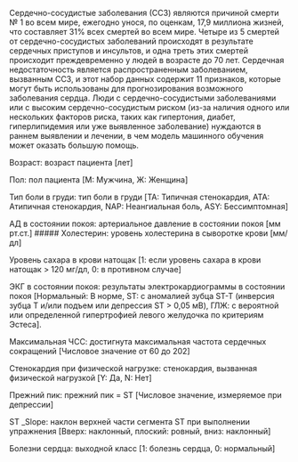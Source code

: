 Сердечно-сосудистые заболевания (ССЗ) являются причиной смерти № 1 во всем мире, ежегодно унося, по оценкам, 17,9 миллиона жизней, что составляет 31% всех смертей во всем мире. Четыре из 5 смертей от сердечно-сосудистых заболеваний происходят в результате сердечных приступов и инсультов, и одна треть этих смертей происходит преждевременно у людей в возрасте до 70 лет. 
Сердечная недостаточность является распространенным заболеванием, вызванным ССЗ, и этот набор данных содержит 11 признаков, которые могут быть использованы для прогнозирования возможного заболевания сердца.
Люди с сердечно-сосудистыми заболеваниями или с высоким сердечно-сосудистым риском (из-за наличия одного или нескольких факторов риска, таких как гипертония, диабет, гиперлипидемия или уже выявленное заболевание) нуждаются в раннем выявлении и лечении, в чем модель машинного обучения может оказать большую помощь.


Возраст: возраст пациента [лет] 

Пол: пол пациента [М: Мужчина, Ж: Женщина] 

Тип боли в груди: тип боли в груди [TA: Типичная стенокардия, ATA: Атипичная стенокардия, NAP: Неангиальная боль, ASY: Бессимптомная] 

АД в состоянии покоя: артериальное давление в состоянии покоя [мм рт.ст.] ##### Холестерин: уровень холестерина в сыворотке крови [мм/дл] 

Уровень сахара в крови натощак [1: если уровень сахара в крови натощак > 120 мг/дл, 0: в противном случае] 

ЭКГ в состоянии покоя: результаты электрокардиограммы в состоянии покоя [Нормальный: В норме, ST: с аномалией зубца ST-T (инверсия зубца T и/или подъем или депрессия ST > 0,05 мВ), ГЛЖ: с вероятной или определенной гипертрофией левого желудочка по критериям Эстеса]. 

Максимальная ЧСС: достигнута максимальная частота сердечных сокращений [Числовое значение от 60 до 202] 

Стенокардия при физической нагрузке: стенокардия, вызванная физической нагрузкой [Y: Да, N: Нет] 

Прежний пик: прежний пик = ST [Числовое значение, измеряемое при депрессии] 

ST _Slope: наклон верхней части сегмента ST при выполнении упражнения [Вверх: наклонный, плоский: ровный, вниз: наклонный] 

Болезни сердца: выходной класс [1: болезнь сердца, 0: нормальный]
